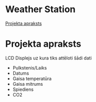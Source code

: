 # Weather Station
[Projekta apraksts](#Projekta-apraksts)

# Projekta apraksts
LCD Displejs uz kura tiks attēloti šādi dati
* Pulkstenis/Laiks
* Datums
* Gaisa temperatūra
* Gaisa mitrums
* Spiediens
* CO2
